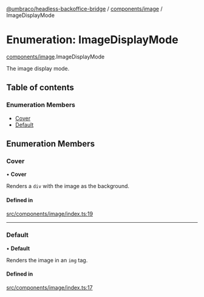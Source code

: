 [@umbraco/headless-backoffice-bridge](../README.md) / [components/image](../modules/components_image.md) / ImageDisplayMode

# Enumeration: ImageDisplayMode

[components/image](../modules/components_image.md).ImageDisplayMode

The image display mode.

## Table of contents

### Enumeration Members

- [Cover](components_image.ImageDisplayMode.md#cover)
- [Default](components_image.ImageDisplayMode.md#default)

## Enumeration Members

### Cover

• **Cover**

Renders a `div` with the image as the background.

#### Defined in

[src/components/image/index.ts:19](https://github.com/umbraco/Umbraco.Headless.Backoffice.Bridge/blob/556873b/src/components/image/index.ts#L19)

___

### Default

• **Default**

Renders the image in an `img` tag.

#### Defined in

[src/components/image/index.ts:17](https://github.com/umbraco/Umbraco.Headless.Backoffice.Bridge/blob/556873b/src/components/image/index.ts#L17)

